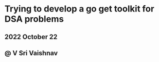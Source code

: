 <h1> Trying to develop a go get toolkit for DSA problems </h1>
<h2> 2022 October 22 <h2>

@ V Sri Vaishnav

